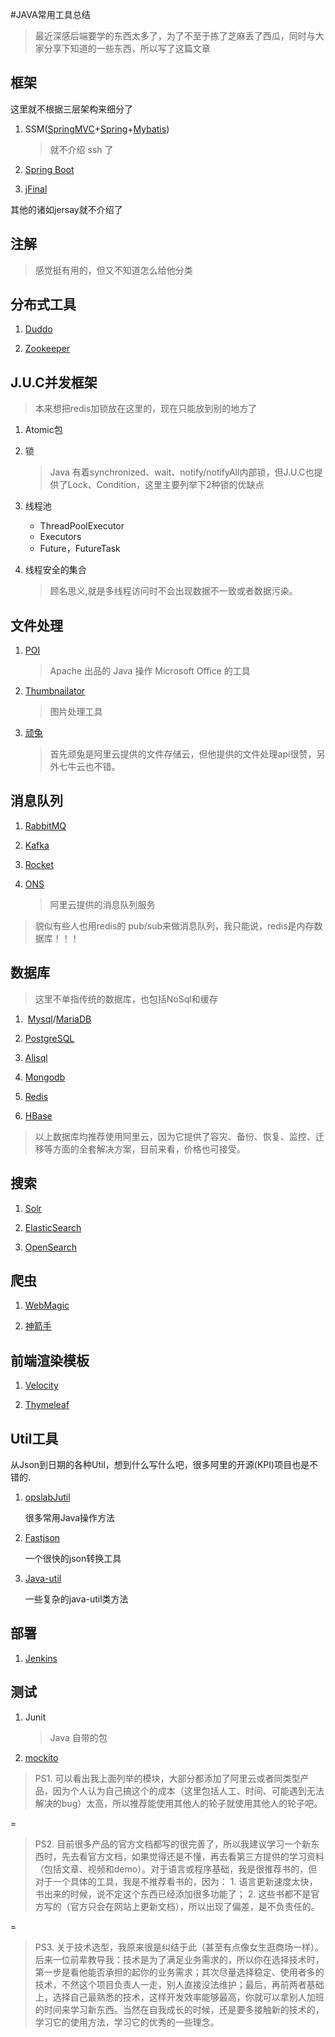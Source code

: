 #JAVA常用工具总结

>最近深感后端要学的东西太多了，为了不至于拣了芝麻丢了西瓜，同时与大家分享下知道的一些东西，所以写了这篇文章

## 框架
这里就不根据三层架构来细分了

1. SSM([SpringMVC]()+[Spring]()+[Mybatis]())
   > 就不介绍 ssh 了

2. [Spring Boot](http://projects.spring.io/spring-boot) 

3. [jFinal](http://www.jfinal.com)

其他的诸如jersay就不介绍了

## 注解
> 感觉挺有用的，但又不知道怎么给他分类

## 分布式工具

1. [Duddo](http://dubbo.io)

2. [Zookeeper](http://zookeeper.apache.org)

## J.U.C并发框架
> 本来想把redis加锁放在这里的，现在只能放到别的地方了

1. Atomic包
	
2. 锁
	>Java 有着synchronized、wait、notify/notifyAll内部锁，但J.U.C也提供了Lock、Condition，这里主要列举下2种锁的优缺点

3. 线程池

	*  ThreadPoolExecutor
	*  Executors
	*  Future，FutureTask

4. 线程安全的集合
	> 顾名思义,就是多线程访问时不会出现数据不一致或者数据污染。

## 文件处理

1. [POI](http://poi.apache.org/)

	> Apache 出品的 Java 操作 Microsoft Office 的工具

2. 	[Thumbnailator](https://github.com/coobird/thumbnailator)
	> 图片处理工具

3. [顽兔](http://wantu.taobao.com/mediaportal/index.htm)
	> 首先顽兔是阿里云提供的文件存储云，但他提供的文件处理api很赞，另外七牛云也不错。	

## 消息队列

1. [RabbitMQ](http://www.rabbitmq.com/)

2. [Kafka](http://kafka.apache.org)

3. [Rocket](https://github.com/alibaba/RocketMQ)

4. [ONS](https://www.aliyun.com/product/ons)
	
	> 阿里云提供的消息队列服务
	
> 貌似有些人也用redis的 pub/sub来做消息队列，我只能说，redis是内存数据库！！！

## 数据库
> 这里不单指传统的数据库，也包括NoSql和缓存

1.  [Mysql](http://www.mysql.com)/[MariaDB](https://mariadb.org)

2. [PostgreSQL](https://www.postgresql.org)

3. [Alisql](https://github.com/alibaba/AliSQL)

4. [Mongodb](https://www.mongodb.com)

5. [Redis](http://redis.io)

6. [HBase](http://hbase.apache.org)

> 以上数据库均推荐使用阿里云，因为它提供了容灾、备份、恢复、监控、迁移等方面的全套解决方案，目前来看，价格也可接受。

## 搜索

1. [Solr](http://lucene.apache.org/solr)

2. [ElasticSearch](https://www.elastic.co/products/elasticsearch)

3. [OpenSearch](https://www.aliyun.com/product/opensearch)


## 爬虫

1. [WebMagic](http://webmagic.io)

2. [神箭手](http://www.shenjianshou.cn) 

## 前端渲染模板

1. [Velocity](http://velocity.apache.org)

2. [Thymeleaf](http://www.thymeleaf.org/)

## Util工具
从Json到日期的各种Util，想到什么写什么吧，很多阿里的开源(KPI)项目也是不错的.

1. [opslabJutil](https://github.com/0opslab/opslabJutil)

	很多常用Java操作方法
	
2. [Fastjson](https://github.com/alibaba/fastjson)
	
	一个很快的json转换工具
	
3. 	[Java-util](https://github.com/jdereg/java-util)
	
	一些复杂的java-util类方法

## 部署

1. [Jenkins](https://jenkins.io/index.html)

## 测试

1. Junit

	> Java 自带的包
	
2. [mockito](https://github.com/mockito/mockito)	


> PS1. 可以看出我上面列举的模块，大部分都添加了阿里云或者同类型产品，因为个人认为自己搞这个的成本（这里包括人工、时间、可能遇到无法解决的bug）太高，所以推荐能使用其他人的轮子就使用其他人的轮子吧。

=
> PS2. 目前很多产品的官方文档都写的很完善了，所以我建议学习一个新东西时，先去看官方文档，如果觉得还是不懂，再去看第三方提供的学习资料（包括文章、视频和demo）。对于语言或程序基础，我是很推荐书的，但对于一个具体的工具，我是不推荐看书的，因为：
	1. 语言更新速度太快，书出来的时候，说不定这个东西已经添加很多功能了；	2. 这些书都不是官方写的（官方只会在网站上更新文档），所以出现了偏差，是不负责任的。

=
> PS3. 关于技术选型，我原来很是纠结于此（甚至有点像女生逛商场一样）。后来一位前辈教导我：技术是为了满足业务需求的，所以你在选择技术时，第一步是看他能否承担的起你的业务需求；其次尽量选择稳定、使用者多的技术，不然这个项目负责人一走，别人直接没法维护；最后，再前两者基础上，选择自己最熟悉的技术，这样开发效率能够最高，你就可以拿别人加班的时间来学习新东西。当然在自我成长的时候，还是要多接触新的技术的，学习它的使用方法，学习它的优秀的一些理念。